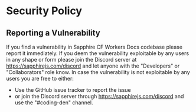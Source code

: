 # Security Policy

## Reporting a Vulnerability

If you find a vulnerability in Sapphire CF Workers Docs codebase please report it immediately.
If you deem the vulnerability exploitable by any users in any shape or form please join the Discord server at https://sapphirejs.com/discord and let anyone with the "Developers" or "Collaborators" role know.
In case the vulnerability is not exploitable by any users you are free to either:

-   Use the GitHub issue tracker to report the issue
-   or join the Discord server through https://sapphirejs.com/discord and use the "#coding-den" channel.
